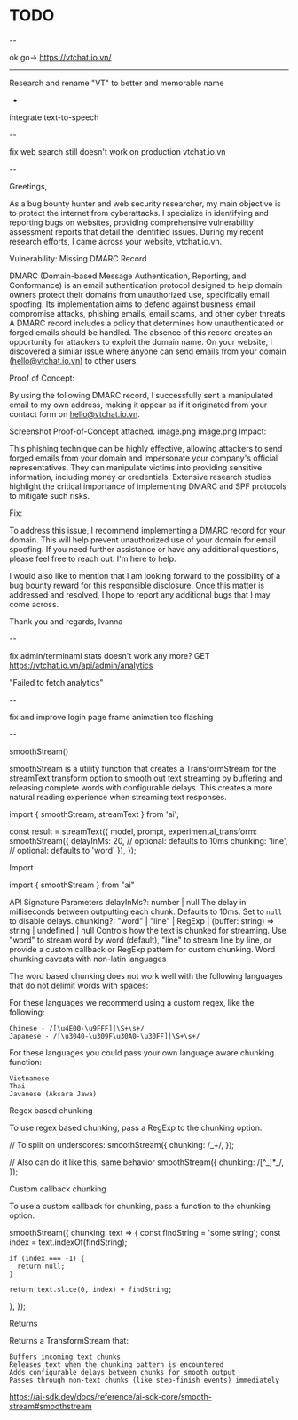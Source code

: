 # TODO

--

ok go-> https://vtchat.io.vn/

---

Research and rename "VT" to better and memorable name

-

integrate text-to-speech

--

fix web search still doesn't work on production vtchat.io.vn

--

Greetings,

As a bug bounty hunter and web security researcher, my main objective is to protect the internet from cyberattacks. I specialize in identifying and reporting bugs on websites, providing comprehensive vulnerability assessment reports that detail the identified issues. During my recent research efforts, I came across your website, vtchat.io.vn.

Vulnerability: Missing DMARC Record

DMARC (Domain-based Message Authentication, Reporting, and Conformance) is an email authentication protocol designed to help domain owners protect their domains from unauthorized use, specifically email spoofing. Its implementation aims to defend against business email compromise attacks, phishing emails, email scams, and other cyber threats. A DMARC record includes a policy that determines how unauthenticated or forged emails should be handled. The absence of this record creates an opportunity for attackers to exploit the domain name. On your website, I discovered a similar issue where anyone can send emails from your domain (hello@vtchat.io.vn) to other users.

Proof of Concept:

By using the following DMARC record, I successfully sent a manipulated email to my own address, making it appear as if it originated from your contact form on hello@vtchat.io.vn.

Screenshot Proof-of-Concept attached.
image.png
image.png
Impact:

This phishing technique can be highly effective, allowing attackers to send forged emails from your domain and impersonate your company's official representatives. They can manipulate victims into providing sensitive information, including money or credentials. Extensive research studies highlight the critical importance of implementing DMARC and SPF protocols to mitigate such risks.

Fix:

To address this issue, I recommend implementing a DMARC record for your domain. This will help prevent unauthorized use of your domain for email spoofing. If you need further assistance or have any additional questions, please feel free to reach out. I'm here to help.

I would also like to mention that I am looking forward to the possibility of a bug bounty reward for this responsible disclosure. Once this matter is addressed and resolved, I hope to report any additional bugs that I may come across.

Thank you and regards,
Ivanna

--

fix admin/terminaml stats doesn't work any more?
GET
https://vtchat.io.vn/api/admin/analytics

"Failed to fetch analytics"

--

fix and improve login page frame animation too flashing

--

smoothStream()

smoothStream is a utility function that creates a TransformStream for the streamText transform option to smooth out text streaming by buffering and releasing complete words with configurable delays. This creates a more natural reading experience when streaming text responses.

import { smoothStream, streamText } from 'ai';

const result = streamText({
model,
prompt,
experimental_transform: smoothStream({
delayInMs: 20, // optional: defaults to 10ms
chunking: 'line', // optional: defaults to 'word'
}),
});

Import

import { smoothStream } from "ai"

API Signature
Parameters
delayInMs?:
number | null
The delay in milliseconds between outputting each chunk. Defaults to 10ms. Set to `null` to disable delays.
chunking?:
"word" | "line" | RegExp | (buffer: string) => string | undefined | null
Controls how the text is chunked for streaming. Use "word" to stream word by word (default), "line" to stream line by line, or provide a custom callback or RegExp pattern for custom chunking.
Word chunking caveats with non-latin languages

The word based chunking does not work well with the following languages that do not delimit words with spaces:

For these languages we recommend using a custom regex, like the following:

    Chinese - /[\u4E00-\u9FFF]|\S+\s+/
    Japanese - /[\u3040-\u309F\u30A0-\u30FF]|\S+\s+/

For these languages you could pass your own language aware chunking function:

    Vietnamese
    Thai
    Javanese (Aksara Jawa)

Regex based chunking

To use regex based chunking, pass a RegExp to the chunking option.

// To split on underscores:
smoothStream({
chunking: /\_+/,
});

// Also can do it like this, same behavior
smoothStream({
chunking: /[^_]\*\_/,
});

Custom callback chunking

To use a custom callback for chunking, pass a function to the chunking option.

smoothStream({
chunking: text => {
const findString = 'some string';
const index = text.indexOf(findString);

    if (index === -1) {
      return null;
    }

    return text.slice(0, index) + findString;

},
});

Returns

Returns a TransformStream that:

    Buffers incoming text chunks
    Releases text when the chunking pattern is encountered
    Adds configurable delays between chunks for smooth output
    Passes through non-text chunks (like step-finish events) immediately

https://ai-sdk.dev/docs/reference/ai-sdk-core/smooth-stream#smoothstream
